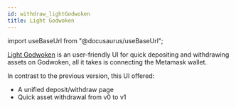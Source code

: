 ```yaml
---
id: withdraw_lightGodwoken
title: Light Godwoken
---
```


import useBaseUrl from "@docusaurus/useBaseUrl";

[Light Godwoken](https://testnet.bridge.godwoken.io/) is an user-friendly UI  for quick depositing and withdrawing assets on Godwoken, all it takes is connecting the Metamask wallet. 

In contrast to the previous version, this UI offered:
- A unified deposit/withdraw page
- Quick asset withdrawal from v0 to v1





